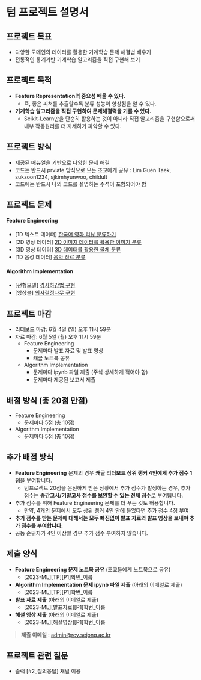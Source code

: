 
# 텀 프로젝트 설명서

## 프로젝트 목표
- 다양한 도메인의 데이터를 활용한 기계학습 문제 해결법 배우기
- 전통적인 통계기반 기계학습 알고리즘을 직접 구현해 보기 
 
## 프로젝트 목적
- **Feature Representation의 중요성 배울 수 있다.**
  - 즉, 좋은 피쳐를 추출할수록 분류 성능이 향상됨을 알 수 있다.
- **기계학습 알고리즘을 직접 구현하여 문제해결력을 기를 수 있다.**
  - Scikit-Learn만을 단순히 활용하는 것이 아니라 직접 알고리즘을 구현함으로써 내부 작동원리를 더 자세하기 파악할 수 있다.

## 프로젝트 방식
- 제공된 매뉴얼을 기반으로 다양한 문제 해결
- 코드는 반드시 prviate 방식으로 모든 조교에게 공유 : Lim Guen Taek, sukzoon1234, sjkimhyunwoo, childult
- 코드에는 반드시 나의 코드를 설명하는 주석이 포함되어야 함

## 프로젝트 문제
#### Feature Engineering 
- [1D 텍스트 데이터]  [한국어 영화 리뷰 분류하기](https://www.kaggle.com/t/ff80742f87a3452bb6d2c42fe34d5c01)
- [2D 영상 데이터]    [2D 이미지 데이터를 활용한 이미지 분류](https://www.kaggle.com/t/7f5138bd8b4a43d7a67ef783c8be9f80)
- [3D 영상 데이터]    [3D 데이터를 활용한 물체 분류](https://www.kaggle.com/t/62c842cad02f427ba7a1a5cfc3062ca9)
- [1D 음성 데이터]    [음악 장르 분류](https://www.kaggle.com/t/6345798952f44f29a9bfccde966b4c26)

#### Algorithm Implementation
- [선형모델] [경사하강법 구현](https://github.com/sejongresearch/2023.MachineLearning/blob/main/HW/11%EC%A3%BC%EC%B0%A8/%5BTP1%5D%5BLinear_Models%5DSkeleton.ipynb)
- [앙상블] [의사결정나무 구현](https://github.com/sejongresearch/2023.MachineLearning/blob/main/HW/11%EC%A3%BC%EC%B0%A8/%5BTP2%5D%5Bensemble%5DSkeleton.ipynb)

## 프로젝트 마감
- 리더보드 마감: 6월 4일 (일) 오후 11시 59분 
- 자료 마감: 6월 5일 (월) 오후 11시 59분 
  - Feature Engineering 
      - 문제마다 발표 자료 및 발표 영상
      - 캐글 노트북 공유
   - Algorithm Implementation
      - 문제마다 ipynb 파일 제출 (주석 상세하게 적어야 함)
      - 문제마다 제공된 보고서 제출

## 배점 방식 (총 20점 만점)
- Feature Engineering 
    - 문제마다 5점 (총 10점)
 - Algorithm Implementation
    - 문제마다 5점 (총 10점)

## 추가 배점 방식
- **Feature Engineering** 문제의 경우 **캐글 리더보드 상위 랭커 4인에게 추가 점수 1점**을 부여합니다.
    - 텀프로젝트 20점을 온전하게 받은 상황에서 추가 점수가 발생하는 경우, 추가 점수는 **중간고사/기말고사 점수를 보완할 수 있는 전체 점수**로 부여됩니다.
- 추가 점수를 위해 Feature Engineering 문제를 더 푸는 것도 허용합니다.
    - 만약, 4개의 문제에서 모두 상위 랭커 4인 안에 들었다면 추가 점수 4점 부여
- **추가 점수를 받는 문제에 대해서는 모두 빠짐없이 발표 자료와 발표 영상을 보내야 추가 점수를 부여합니다.**
- 공동 순위자가 4인 이상일 경우 추가 점수 부여하지 않습니다.

## 제출 양식
- **Feature Engineering 문제 노트북 공유** (조교들에게 노트북으로 공유)
    - [2023-ML][TP][P1]학번_이름
- **Algorithm Implementation 문제 ipynb 파일 제출** (아래의 이메일로 제출)
    - [2023-ML][TP][P1]학번_이름
- **발표 자료 제출** (아래의 이메일로 제출)
    - [2023-ML][발표자료][P1]학번_이름
- **해설 영상 제출** (아래의 이메일로 제출)
    - [2023-ML][해설영상][P1]학번_이름

> **제출 이메일** : admin@rcv.sejong.ac.kr


## 프로젝트 관련 질문
- 슬랙 [#2_질의응답] 채널 이용
